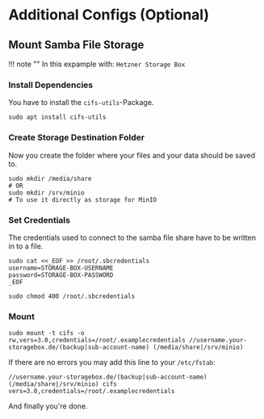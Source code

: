 # Additional Configs (Optional)

## Mount Samba File Storage
!!! note ""
	In this expample with: `Hetzner Storage Box`

### Install Dependencies

You have to install the `cifs-utils`-Package.

```shell
sudo apt install cifs-utils
```

### Create Storage Destination Folder

Now you create the folder where your files and your data should be saved to.

```shell
sudo mkdir /media/share
# OR
sudo mkdir /srv/minio
# To use it directly as storage for MinIO
```

### Set Credentials

The credentials used to connect to the samba file share have to be written in to a file.

```shell
sudo cat <<_EOF >> /root/.sbcredentials
username=STORAGE-BOX-USERNAME
password=STORAGE-BOX-PASSWORD
_EOF

sudo chmod 400 /root/.sbcredentials
```

### Mount

```shell
sudo mount -t cifs -o rw,vers=3.0,credentials=/root/.examplecredentials //username.your-storagebox.de/(backup|sub-account-name) (/media/share|/srv/minio)
```

If there are no errors you may add this line to your `/etc/fstab`:

```shell
//username.your-storagebox.de/(backup|sub-account-name) (/media/share|/srv/minio) cifs vers=3.0,credentials=/root/.examplecredentials
```

And finally you're done.
